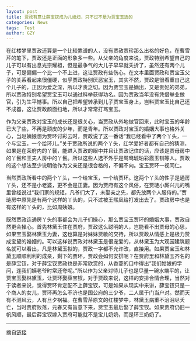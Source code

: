 ```yaml
---
layout: post
title: 贾政有意让薛宝钗成为儿媳妇，只不过不是为贾宝玉选的
categories: News
tags:  Test
author: GZY
---
```


在红楼梦里贾政还算是一个比较靠谱的人，没有贾赦贾珍那么出格的好色，在曹雪芹的笔下，贾政还是正面的形象多一些。从父亲的角度来说，贾政特别希望自己的儿子可以有出息光宗耀祖，但是最争气的大儿子早早就夭折了，虽然还有两个儿子，可是偏偏一个比一个不上进，这让贾政有些伤心。在文本里面贾政和贾宝玉父子的关系看起来很僵硬，似乎贾政特别厌恶宝玉，其实不然，贾政是很看重自己这个儿子的，正因为爱之深，所以才责之切。因为贾宝玉是嫡出，又是贵妃的弟弟，所以贾政特别希望贾宝玉可以通过科举获得功名。因为贾政当年没有凭借举业做官，引为生平憾事。所以自己把希望转承到儿子贾宝玉身上，岂料贾宝玉比自己还不成器，这让贾政颜面扫地，所以才常常打骂宝玉。

作为父亲贾政对宝玉的成长还是很关心，当贾政从外地做官回来，此时宝玉的年龄已大了些，不再是顽皮的少年，而是青年。所以贾政对宝玉的婚姻大事也格外关心，当赵姨娘想为贾环讨彩云时，贾政说了这一番话“我已经看中了两个丫头，一个与宝玉，一个给环儿。”关于贾政所说的两个丫头，红学爱好者都有自己的猜测，如果是在荣府内的丫鬟，能进入贾政的眼中并且让贾政记住的话，应该是贾母房中的丫鬟和王夫人房中的丫鬟。所以这些人选不外乎是鸳鸯琥珀彩霞玉钏等人。贾政的这个想法至少说明他作为父亲还是很合格的，不偏不向。宝玉贾环一视同仁。

当然贾政所看中的两个丫头，一个给宝玉，一个给贾环。这两个丫头的性子是通房丫头，还不是小老婆，更不会是正妻。因为贾府有这个风俗，在贾琏小厮兴儿的嘴里曾经说过“我们家的规矩，凡爷们大了，未娶亲之先，都先放两个人服侍的。”贾琏房中原先是有两个这样的丫头的，只不过被王熙凤给打发出去了。贾政房中也是有这样的丫头的，比如周姨娘。

既然贾政连通房丫头的事都会为儿子们操心，那么贾宝玉贾环的婚姻大事，贾政自然更会操心。首先林黛玉住在贾府，贾政这么聪明的人，岂能看不出贾母的心思，如果宝玉娶林黛玉为妻，这也算是对妹妹贾敏的交待，所以贾政从情感上是极力赞成宝黛的婚姻的。可以这样说贾政对林黛玉是很宠爱的，从林黛玉为大观园建筑题名就可以看出，凡是林黛玉拟的，贾政一字都不允许改，直接用。如果贾宝玉和林黛玉顺顺利利的成亲，剩下的贾环，贾政会如何安排呢？在贾府里和林黛玉齐名的是薛宝钗，对于薛宝钗贾政也是非常欣赏的，从香菱的口中得出“我们姑娘的学问，连我们姨老爷时常还夸呢。”所以作为父亲对待儿子也是尽量一碗水端平的，让贾宝玉娶林黛玉，让贾环娶薛宝钗，对于贾政来说，这样的安排合情合理，当然对于读者来说，觉得贾环肯定配不上薛宝钗，可是如果从现实中来讲，薛宝钗只是一个商人的女儿，贾环再怎么不济也是国公府的三少爷，二人属于门当户对。然而天有不测风云，人有旦夕祸福。在曹雪芹原文的红楼梦中，林黛玉病重不治泪尽夭亡，当时贾府败落，元春又有旨意下来，贾宝玉最后娶了薛宝钗。如果贾府仍旧一帆风顺，最后薛宝钗嫁入贾府可能就不是宝儿奶奶，而是环三奶奶了。

*****

摘自[链接](http://new.qq.com/omn/20190131/20190131A0233C.html)